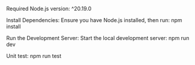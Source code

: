 Required Node.js version: ^20.19.0

Install Dependencies: Ensure you have Node.js installed, then run:
npm install

Run the Development Server: Start the local development server:
npm run dev

Unit test:
npm run test